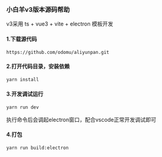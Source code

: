 ### 小白羊v3版本源码帮助

v3采用 ts + vue3 + vite + electron 模板开发

#### 1.下载源代码

```
https://github.com/odomu/aliyunpan.git
```

#### 2.打开代码目录，安装依赖

```cmd
yarn install
```

#### 3.开发调试运行

```cmd
yarn run dev
```

执行命令后会调起electron窗口，配合vscode正常开发调试即可

#### 4.打包

```cmd
yarn run build:electron
```
